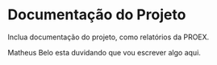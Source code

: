 # Documentação do Projeto

Inclua documentação do projeto, como relatórios da PROEX.

Matheus Belo esta duvidando que vou escrever algo aqui. 

